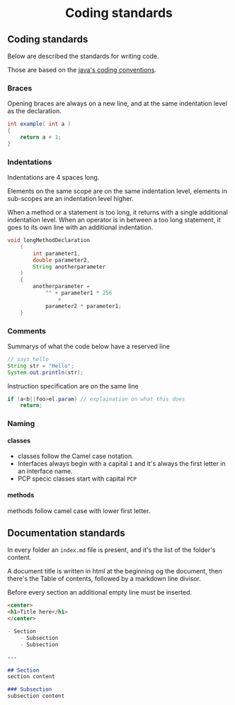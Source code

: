 <center>
<h1>Coding standards</h1>
</center>


## Coding standards
Below are described the standards for writing code.

Those are based on the [java's coding conventions](https://www.oracle.com/technetwork/java/codeconventions-150003.pdf).

### Braces
Opening braces are always on a new line, and at the same indentation level as the declaration.
```java
int example( int a )
{
    return a + 1;
}
```

### Indentations
Indentations are 4 spaces long.

Elements on the same scope are on the same indentation level, elements in sub-scopes are an indentation level higher.

When a method or a statement is too long, it returns with a single additional indentation level.
When an operator is in between a too long statement, it goes to its own line with an additional indentation.

```java
void longMethodDeclaration 
    ( 
        int parameter1, 
        double parameter2, 
        String anotherparameter
    )
    {
        anotherparameter = 
            "" + parameter1 * 256 
                +
            parameter2 * parameter1;
    }
```

### Comments
Summarys of what the code below have a reserved line
```java
// says hello
String str = "Hello";
System.out.println(str);
```

Instruction specification are on the same line
```java
if (a<b||foo>el.param) // explaination on what this does
    return;
```


### Naming
#### classes

- classes follow the Camel case notation.
- Interfaces always begin with a capital `I` and it's always the first letter in an interface name.
- PCP specic classes start with capital `PCP`

#### methods
methods follow camel case with lower first letter.



## Documentation standards

In every folder an `index.md` file is present, and it's the list of the folder's content.

A document title is written in html at the beginning og the document, then there's the Table of contents, followed by a markdown line divisor.

Before every section an additional empty line must be inserted.

```markdown
<center>
<h1>Title here</h1>
</center>

- Section
    - Subsection
    - Subsection

--- 

## Section
section content

### Subsection
subsection content

```